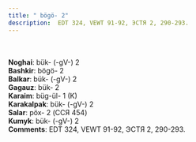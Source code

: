 ```yaml
---
title: " bögö- 2"
description:  EDT 324, VEWT 91-92, ЭСТЯ 2, 290-293.
---
```

<p data-pagefind-weight="0.5">
<strong></strong><br><br>
<strong>Noghai</strong>:  bük- (-gV-) 2<br>
<strong>Bashkir</strong>:  bögö- 2<br>
<strong>Balkar</strong>:  bük- (-gV-) 2<br>
<strong>Gagauz</strong>:  bük- 2<br>
<strong>Karaim</strong>:  büg-ül- 1 (K)<br>
<strong>Karakalpak</strong>:  bük- (-gV-) 2<br>
<strong>Salar</strong>:  pöx- 2 (ССЯ 454)<br>
<strong>Kumyk</strong>:  bük- (-gV-) 2<br>
<strong>Comments</strong>:  EDT 324, VEWT 91-92, ЭСТЯ 2, 290-293.<br>

</p>
